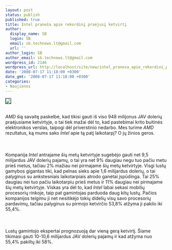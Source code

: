 ```yaml
---
layout: post
status: publish
published: true
title: Intel praneša apie rekordinį praėjusį ketvirtį
author:
  display_name: SB
  login: SB
  email: sb.technews.lt@gmail.com
  url: ''
author_login: SB
author_email: sb.technews.lt@gmail.com
wordpress_id: 2146
wordpress_url: http://localhost/site/new/intel_pranesa_apie_rekordini_praejusi_ketvirti/
date: '2008-07-17 11:18:00 +0300'
date_gmt: '2008-07-17 11:18:00 +0300'
categories:
- Naujienos
---
```

<div class="imgright"><img src="http://tbn0.google.com/images?q=tbn:UaKAh4jvWVwBlM:http://s3.gadgetreview.com/wp-content/uploads/2008/03/intel_logo.jpg" border="1"></div>
<p><br><i>AMD</i> šią savaitę paskelbė, kad tikisi gauti iš viso 948 milijonus JAV dolerių praėjusiame ketvirtyje, o tai tiek mažai dėl to, kad pastebimai krito buitinės elektronikos verslas, taipogi dėl priverstinio nedarbo. Mes turime <i>AMD</i> rezultatus, ką mums sako <i>Intel</i> apie tą patį laikotarpį? O jų žinios geros.<br />
<br><br />
<br>Kompanija <i>Intel</i> antrajame šių metų ketvirtyje sugebėjo gauti net 9,5 milijardus JAV dolerių pajamų, o tai yra net 9% daugiau negu tuo pačiu metu prieš metus, tačiau 2% mažiau nei pirmajame šių metų ketvirtyje. Visgi lustų gamybos gigantas tiki, kad pelnas sieks apie 1,6 milijardus dolerių, o tai palyginus su ankstesniais laikotarpiais atrodo ganėtai įspūdinga. Tai 25% daugiau nei tuo pačiu laikotarpiu prieš metus ir 11% daugiau nei pirmajame šių metų ketvirtyje. Viskas yra dėl to, kad <i>Intel</i> labai sekasi mobilių procesorių rinkoje, taip pat gamintojas parduoda daug kitų lustų. Pačios kompanijos teigimu ji net nesitikėjo tokių didelių visų savo procesorių pardavimų, tačiau palyginus su pirmojo ketvirčio 53,8% atžyma ji pakilo iki 55,4%.<br />
<br><br />
<br>Lustų gamintojo ekspertai prognozuoją dar vieną gerą ketvirtį. Šiame tikimasi gauti 10-10,6 milijardus JAV dolerių pajamų ir kad atžyma nuo 55,4% pakiltų iki 58%.<br />
<br><br />
<br><br />
<br></p>
